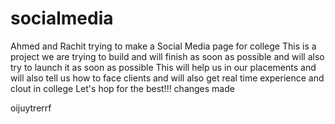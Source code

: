 # socialmedia
Ahmed and Rachit trying to make a Social Media page for college
This is a project we are trying to build and will finish as soon as possible and will also try to launch it as soon as possible
This will help us in our placements and will also tell us how to face clients and will also get real time experience and clout in college
Let's hop for the best!!!
changes made

oijuytrerrf